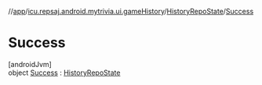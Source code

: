 //[app](../../../../index.md)/[icu.repsaj.android.mytrivia.ui.gameHistory](../../index.md)/[HistoryRepoState](../index.md)/[Success](index.md)

# Success

[androidJvm]\
object [Success](index.md) : [HistoryRepoState](../index.md)
